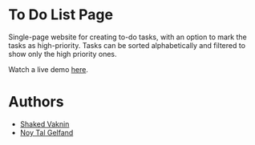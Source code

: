 # To Do List Page

Single-page website for creating to-do tasks, with an option to mark the tasks as high-priority.
Tasks can be sorted alphabetically and filtered to show only the high priority ones.

Watch a live demo [here](https://shakedva.github.io/To-Do-List-Page/).

# Authors

* [Shaked Vaknin](https://github.com/shakedva)
* [Noy Tal Gelfand](https://github.com/noytal1)
